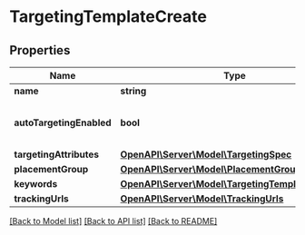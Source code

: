 # TargetingTemplateCreate

## Properties
Name | Type | Description | Notes
------------ | ------------- | ------------- | -------------
**name** | **string** | Name of targeting template. | 
**autoTargetingEnabled** | **bool** | Enable auto-targeting for ad group. Also known as &lt;a href&#x3D;\&quot;https://help.pinterest.com/en/business/article/expanded-targeting\&quot; target&#x3D;\&quot;_blank\&quot;&gt;\&quot;expanded targeting\&quot;&lt;/a&gt;. | [optional] [default to true]
**targetingAttributes** | [**OpenAPI\Server\Model\TargetingSpec**](TargetingSpec.md) |  | 
**placementGroup** | [**OpenAPI\Server\Model\PlacementGroupType**](PlacementGroupType.md) |  | [optional] 
**keywords** | [**OpenAPI\Server\Model\TargetingTemplateKeyword**](TargetingTemplateKeyword.md) |  | [optional] 
**trackingUrls** | [**OpenAPI\Server\Model\TrackingUrls**](TrackingUrls.md) |  | [optional] 

[[Back to Model list]](../README.md#documentation-for-models) [[Back to API list]](../README.md#documentation-for-api-endpoints) [[Back to README]](../README.md)


